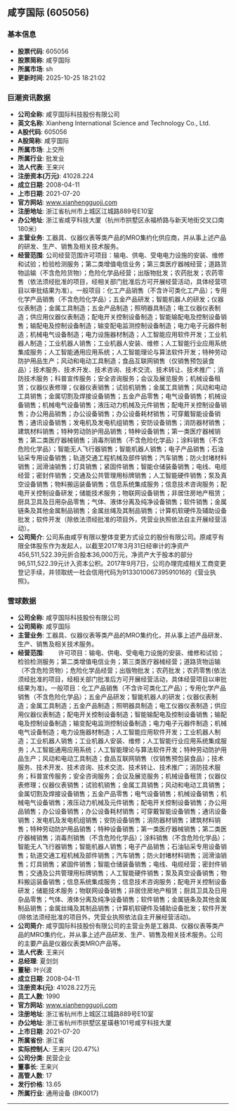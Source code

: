 ## 咸亨国际 (605056)

### 基本信息

- **股票代码**: 605056
- **股票简称**: 咸亨国际
- **所属市场**: sh
- **更新时间**: 2025-10-25 18:21:02

### 巨潮资讯数据

- **公司全称**: 咸亨国际科技股份有限公司
- **英文名称**: Xianheng International Science and Technology Co., Ltd.
- **A股代码**: 605056
- **A股简称**: 咸亨国际
- **所属市场**: 上交所
- **所属行业**: 批发业
- **法人代表**: 王来兴
- **注册资本(万元)**: 41028.224
- **成立日期**: 2008-04-11
- **上市日期**: 2021-07-20
- **官方网站**: www.xianhengguoji.com
- **注册地址**: 浙江省杭州市上城区江城路889号E10室
- **办公地址**: 浙江省咸亨科技大厦（杭州市拱墅区永福桥路与新天地街交叉口南180米）
- **主营业务**: 工器具、仪器仪表等类产品的MRO集约化供应商，并从事上述产品的研发、生产、销售及相关技术服务。
- **经营范围**: 公司经营范围许可项目：输电、供电、受电电力设施的安装、维修和试验；检验检测服务；第二类增值电信业务；第三类医疗器械经营；道路货物运输（不含危险货物）；危险化学品经营；出版物批发；农药批发；农药零售（依法须经批准的项目，经相关部门批准后方可开展经营活动，具体经营项目以审批结果为准）。一般项目：化工产品销售（不含许可类化工产品）；专用化学产品销售（不含危险化学品）；五金产品研发；智能机器人的研发；仪器仪表制造；金属工具制造；五金产品制造；照明器具制造；电工仪器仪表制造；供应用仪器仪表制造；配电开关控制设备制造；智能输配电及控制设备销售；输配电及控制设备制造；输变配电监测控制设备制造；电力电子元器件制造；机械电气设备制造；电力设施器材制造；人工智能应用软件开发；工业机器人制造；工业机器人销售；工业机器人安装、维修；人工智能行业应用系统集成服务；人工智能通用应用系统；人工智能理论与算法软件开发；特种劳动防护用品生产；风动和电动工具制造；食品互联网销售（仅销售预包装食品）；技术服务、技术开发、技术咨询、技术交流、技术转让、技术推广；消防技术服务；科普宣传服务；安全咨询服务；会议及展览服务；机械设备租赁；仪器仪表修理；仪器仪表销售；试验机销售；金属工具销售；风动和电动工具销售；金属切割及焊接设备销售；五金产品零售；电气设备销售；机械设备销售；机械电气设备销售；液压动力机械及元件销售；配电开关控制设备销售；办公用品销售；办公设备销售；办公设备耗材销售；可穿戴智能设备销售；通讯设备销售；发电机及发电机组销售；安防设备销售；消防器材销售；建筑材料销售；特种劳动防护用品销售；特种设备销售；第一类医疗器械销售；第二类医疗器械销售；消毒剂销售（不含危险化学品）；涂料销售（不含危险化学品）；智能无人飞行器销售；智能机器人销售；电子产品销售；石油钻采专用设备销售；轨道交通工程机械及部件销售；汽车销售；防火封堵材料销售；润滑油销售；灯具销售；紧固件销售；智能仓储装备销售；电线、电缆经营；密封件销售；交通及公共管理用标牌销售；人工智能硬件销售；泵及真空设备销售；物料搬运装备销售；信息系统集成服务；信息技术咨询服务；配电开关控制设备研发；储能技术服务；物联网设备销售；非居住房地产租赁；厨具卫具及日用杂品零售；气体、液体分离及纯净设备销售；软件销售；金属链条及其他金属制品销售；金属丝绳及其制品销售；计算机软硬件及辅助设备批发；软件开发（除依法须经批准的项目外，凭营业执照依法自主开展经营活动）。
- **公司简介**: 公司系由咸亨有限以整体变更方式设立的股份有限公司。原咸亨有限全体股东作为发起人，以截至2017年3月31日经审计的净资产456,511,522.39元折合股本36,000万元，净资产大于股本的部分96,511,522.39元计入资本公积。2017年9月7日，公司办理完成相关工商变更登记手续，并领取统一社会信用代码为913301006739591016的《营业执照》。

### 雪球数据

- **公司全称**: 咸亨国际科技股份有限公司
- **公司简称**: 咸亨国际
- **主营业务**: 工器具、仪器仪表等类产品的MRO集约化，并从事上述产品研发、生产、销售及相关技术服务。
- **经营范围**: 　　许可项目：输电、供电、受电电力设施的安装、维修和试验；检验检测服务；第二类增值电信业务；第三类医疗器械经营；道路货物运输（不含危险货物）；危险化学品经营；出版物批发；农药批发；农药零售(依法须经批准的项目，经相关部门批准后方可开展经营活动，具体经营项目以审批结果为准)。一般项目：化工产品销售（不含许可类化工产品）；专用化学产品销售（不含危险化学品）；五金产品研发；智能机器人的研发；仪器仪表制造；金属工具制造；五金产品制造；照明器具制造；电工仪器仪表制造；供应用仪器仪表制造；配电开关控制设备制造；智能输配电及控制设备销售；输配电及控制设备制造；输变配电监测控制设备制造；电力电子元器件制造；机械电气设备制造；电力设施器材制造；人工智能应用软件开发；工业机器人制造；工业机器人销售；工业机器人安装、维修；人工智能行业应用系统集成服务；人工智能通用应用系统；人工智能理论与算法软件开发；特种劳动防护用品生产；风动和电动工具制造；食品互联网销售（仅销售预包装食品）；技术服务、技术开发、技术咨询、技术交流、技术转让、技术推广；消防技术服务；科普宣传服务；安全咨询服务；会议及展览服务；机械设备租赁；仪器仪表修理；仪器仪表销售；试验机销售；金属工具销售；风动和电动工具销售；金属切割及焊接设备销售；五金产品零售；电气设备销售；机械设备销售；机械电气设备销售；液压动力机械及元件销售；配电开关控制设备销售；办公用品销售；办公设备销售；办公设备耗材销售；可穿戴智能设备销售；通讯设备销售；发电机及发电机组销售；安防设备销售；消防器材销售；建筑材料销售；特种劳动防护用品销售；特种设备销售；第一类医疗器械销售；第二类医疗器械销售；消毒剂销售（不含危险化学品）；涂料销售（不含危险化学品）；智能无人飞行器销售；智能机器人销售；电子产品销售；石油钻采专用设备销售；轨道交通工程机械及部件销售；汽车销售；防火封堵材料销售；润滑油销售；灯具销售；紧固件销售；智能仓储装备销售；电线、电缆经营；密封件销售；交通及公共管理用标牌销售；人工智能硬件销售；泵及真空设备销售；物料搬运装备销售；信息系统集成服务；信息技术咨询服务；配电开关控制设备研发；储能技术服务；物联网设备销售；非居住房地产租赁；厨具卫具及日用杂品零售；气体、液体分离及纯净设备销售；软件销售；金属链条及其他金属制品销售；金属丝绳及其制品销售；计算机软硬件及辅助设备批发；软件开发(除依法须经批准的项目外，凭营业执照依法自主开展经营活动)。
- **公司简介**: 咸亨国际科技股份有限公司的主营业务是工器具、仪器仪表等类产品的MRO集约化，并从事上述产品研发、生产、销售及相关技术服务。公司的主要产品是仪器仪表类MRO产品等。
- **法人代表**: 王来兴
- **总经理**: 夏剑剑
- **董秘**: 叶兴波
- **成立日期**: 2008-04-11
- **注册资本(元)**: 41028.22万元
- **员工人数**: 1990
- **官方网站**: www.xianhengguoji.com
- **注册地址**: 浙江省杭州市上城区江城路889号E10室
- **办公地址**: 浙江省杭州市拱墅区星璜巷101号咸亨科技大厦
- **上市日期**: 2021-07-20
- **所属省份**: 浙江省
- **实际控制人**: 王来兴 (20.47%)
- **公司分类**: 民营企业
- **董事长**: 王来兴
- **高管人数**: 17
- **发行价格**: 13.65
- **所属行业**: 通用设备 (BK0017)

---